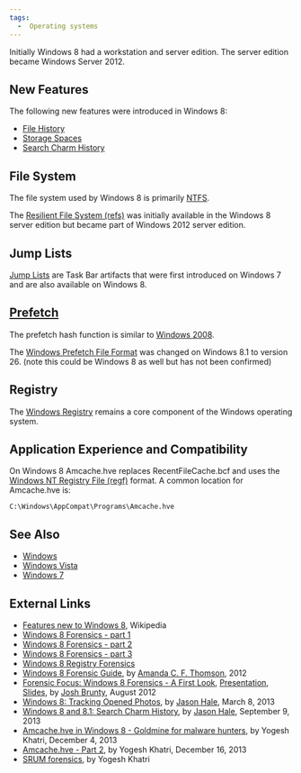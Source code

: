 ```yaml
---
tags:
  -  Operating systems
---
```

Initially Windows 8 had a workstation and server edition. The server
edition became Windows Server 2012.

## New Features

The following new features were introduced in Windows 8:

- [File History](windows_file_history.md)
- [Storage Spaces](windows_storage_spaces.md)
- [Search Charm History](search_charm_history.md)

## File System

The file system used by Windows 8 is primarily [NTFS](ntfs.md).

The [Resilient File System
(refs)](resilient_file_system_(refs).md) was initially available
in the Windows 8 server edition but became part of Windows 2012 server
edition.

## Jump Lists

[Jump Lists](jump_lists.md) are Task Bar artifacts that were
first introduced on Windows 7 and are also available on Windows 8.

## [Prefetch](prefetch.md)

The prefetch hash function is similar to [Windows
2008](windows_2008.md).

The [Windows Prefetch File
Format](windows_prefetch_file_format.md) was changed on Windows
8.1 to version 26. (note this could be Windows 8 as well but has not
been confirmed)

## Registry

The [Windows Registry](windows_registry.md) remains a core
component of the Windows operating system.

## Application Experience and Compatibility

On Windows 8 Amcache.hve replaces RecentFileCache.bcf and uses the
[Windows NT Registry File
(regf)](windows_nt_registry_file_(regf).md) format. A common
location for Amcache.hve is:

    C:\Windows\AppCompat\Programs\Amcache.hve

## See Also

- [Windows](windows.md)
- [Windows Vista](windows_vista.md)
- [Windows 7](windows_7.md)

## External Links

- [Features new to Windows
  8](http://en.wikipedia.org/wiki/Features_new_to_Windows_8), Wikipedia
- [Windows 8 Forensics - part
  1](http://computerforensics.champlain.edu/blog/windows-8-forensics)
- [Windows 8 Forensics - part
  2](http://computerforensics.champlain.edu/blog/windows-8-forensics-part-2)
- [Windows 8 Forensics - part
  3](http://computerforensics.champlain.edu/blog/windows-8-forensics-part-3)
- [Windows 8 Registry
  Forensics](http://www.dataforensics.org/windows-8-file-history-forensics/)
- [Windows 8 Forensic
  Guide](http://propellerheadforensics.files.wordpress.com/2012/05/thomson_windows-8-forensic-guide2.pdf),
  by [Amanda C. F. Thomson](amanda_thomson.md), 2012
- [Forensic Focus: Windows 8 Forensics - A First
  Look](http://forensicfocus.com/Forums/viewtopic/t=9604/),
  [Presentation](http://www.youtube.com/watch?v=uhCooEz9FQs&feature=youtu.be),
  [Slides](http://www.forensicfocus.com/downloads/windows-8-forensics-josh-brunty.pdf),
  by [Josh Brunty](josh_brunty.md), August 2012
- [Windows 8: Tracking Opened
  Photos](http://dfstream.blogspot.ch/2013/03/windows-8-tracking-opened-photos.html),
  by [Jason Hale](jason_hale.md), March 8, 2013
- [Windows 8 and 8.1: Search Charm
  History](http://dfstream.blogspot.com/2013/09/windows-8-and-81-search-charm-history.html),
  by [Jason Hale](jason_hale.md), September 9, 2013
- [Amcache.hve in Windows 8 - Goldmine for malware
  hunters](http://www.swiftforensics.com/2013/12/amcachehve-in-windows-8-goldmine-for.html),
  by Yogesh Khatri, December 4, 2013
- [Amcache.hve - Part
  2](http://www.swiftforensics.com/2013/12/amcachehve-part-2.html), by
  Yogesh Khatri, December 16, 2013
- [SRUM
  forensics](https://files.sans.org/summit/Digital_Forensics_and_Incident_Response_Summit_2015/PDFs/Windows8SRUMForensicsYogeshKhatri.pdf),
  by Yogesh Khatri

